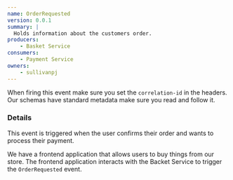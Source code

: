 ```yaml
---
name: OrderRequested
version: 0.0.1
summary: |
  Holds information about the customers order.
producers:
    - Basket Service
consumers:
    - Payment Service
owners:
    - sullivanpj
---
```


<Admonition>When firing this event make sure you set the `correlation-id` in the headers. Our schemas have standard metadata make sure you read and follow it.</Admonition>

### Details

This event is triggered when the user confirms their order and wants to process their payment.

We have a frontend application that allows users to buy things from our store. The frontend application interacts with the Backet Service to trigger the `OrderRequested` event.

<NodeGraph title="Consumer / Producer Diagram" />

<Schema />

